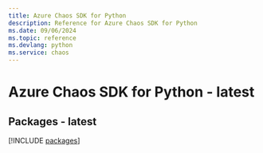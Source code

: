 ```yaml
---
title: Azure Chaos SDK for Python
description: Reference for Azure Chaos SDK for Python
ms.date: 09/06/2024
ms.topic: reference
ms.devlang: python
ms.service: chaos
---
```

# Azure Chaos SDK for Python - latest
## Packages - latest
[!INCLUDE [packages](chaos-index.md)]